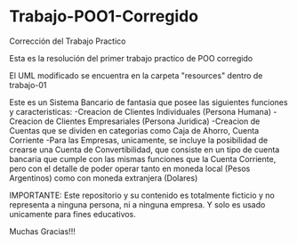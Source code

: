 # Trabajo-POO1-Corregido
Corrección del Trabajo Practico

Esta es la resolución del primer trabajo practico de POO corregido

El UML modificado se encuentra en la carpeta "resources" dentro de trabajo-01

Este es un Sistema Bancario de fantasia que posee las siguientes funciones y caracteristicas: 
-Creacion de Clientes Individuales (Persona Humana) 
-Creacion de Clientes Empresariales (Persona Juridica) 
-Creacion de Cuentas que se dividen en categorias como Caja de Ahorro, Cuenta Corriente 
-Para las Empresas, unicamente, se incluye la posibilidad de crearse una Cuenta de Convertibilidad, que consiste en un tipo de cuenta bancaria que cumple con las mismas funciones que la Cuenta Corriente, pero con el detalle de poder operar tanto en moneda local (Pesos Argentinos) como con moneda extranjera (Dolares)

IMPORTANTE: Este repositorio y su contenido es totalmente ficticio y no representa a ninguna persona, ni a ninguna empresa. Y solo es usado unicamente para fines educativos.

Muchas Gracias!!!
